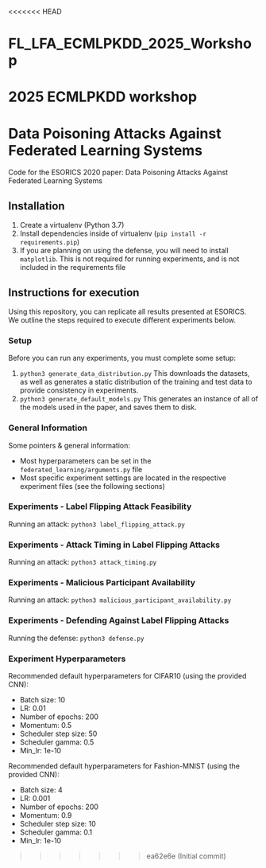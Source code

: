 <<<<<<< HEAD
# FL_LFA_ECMLPKDD_2025_Workshop
2025 ECMLPKDD workshop
=======
# Data Poisoning Attacks Against Federated Learning Systems

Code for the ESORICS 2020 paper: Data Poisoning Attacks Against Federated Learning Systems

## Installation

1) Create a virtualenv (Python 3.7)
2) Install dependencies inside of virtualenv (```pip install -r requirements.pip```)
3) If you are planning on using the defense, you will need to install ```matplotlib```. This is not required for running experiments, and is not included in the requirements file

## Instructions for execution

Using this repository, you can replicate all results presented at ESORICS. We outline the steps required to execute different experiments below.

### Setup

Before you can run any experiments, you must complete some setup:

1) ```python3 generate_data_distribution.py``` This downloads the datasets, as well as generates a static distribution of the training and test data to provide consistency in experiments.
2) ```python3 generate_default_models.py``` This generates an instance of all of the models used in the paper, and saves them to disk.

### General Information

Some pointers & general information:
- Most hyperparameters can be set in the ```federated_learning/arguments.py``` file
- Most specific experiment settings are located in the respective experiment files (see the following sections)

### Experiments - Label Flipping Attack Feasibility

Running an attack: ```python3 label_flipping_attack.py```

### Experiments - Attack Timing in Label Flipping Attacks

Running an attack: ```python3 attack_timing.py```

### Experiments - Malicious Participant Availability

Running an attack: ```python3 malicious_participant_availability.py```

### Experiments - Defending Against Label Flipping Attacks

Running the defense: ```python3 defense.py```

### Experiment Hyperparameters

Recommended default hyperparameters for CIFAR10 (using the provided CNN):
- Batch size: 10
- LR: 0.01
- Number of epochs: 200
- Momentum: 0.5
- Scheduler step size: 50
- Scheduler gamma: 0.5
- Min_lr: 1e-10

Recommended default hyperparameters for Fashion-MNIST (using the provided CNN):
- Batch size: 4
- LR: 0.001
- Number of epochs: 200
- Momentum: 0.9
- Scheduler step size: 10
- Scheduler gamma: 0.1
- Min_lr: 1e-10


>>>>>>> ea62e6e (Initial commit)
